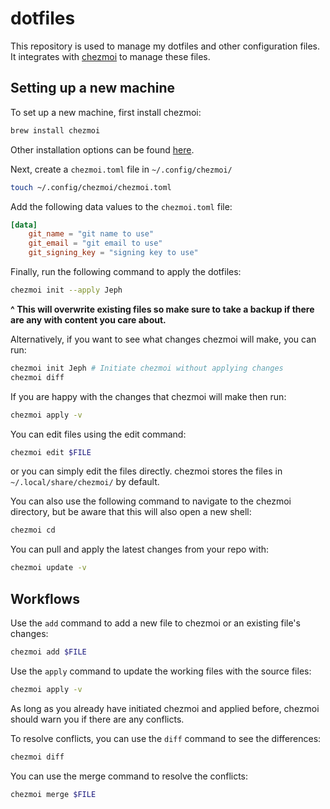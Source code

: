 # dotfiles

This repository is used to manage my dotfiles and other configuration
files. It integrates with [chezmoi](https://www.chezmoi.io/) to
manage these files.

## Setting up a new machine

To set up a new machine, first install chezmoi:

```sh
brew install chezmoi
```

Other installation options can be found
[here](https://www.chezmoi.io/install/).

Next, create a `chezmoi.toml` file in `~/.config/chezmoi/`

```sh
touch ~/.config/chezmoi/chezmoi.toml
```

Add the following data values to the `chezmoi.toml` file:

```toml
[data]
    git_name = "git name to use"
    git_email = "git email to use"
    git_signing_key = "signing key to use"
```

Finally, run the following command to apply the dotfiles:

```sh
chezmoi init --apply Jeph
```

**^ This will overwrite existing files so make sure to take a backup
if there are any with content you care about.**

Alternatively, if you want to see what changes chezmoi will make,
you can run:

```sh
chezmoi init Jeph # Initiate chezmoi without applying changes
chezmoi diff
```

If you are happy with the changes that chezmoi will make then run:

```sh
chezmoi apply -v
```

You can edit files using the edit command:

```sh
chezmoi edit $FILE
```

or you can simply edit the files directly. chezmoi stores the files
in `~/.local/share/chezmoi/` by default.

You can also use the following command to navigate to the chezmoi 
directory, but be aware that this will also open a new shell:

```sh
chezmoi cd
```

You can pull and apply the latest changes from your repo with:
```sh
chezmoi update -v
```

## Workflows

Use the `add` command to add a new file to chezmoi or an existing file's 
changes:

```sh
chezmoi add $FILE
```

Use the `apply` command to update the working files with the source
files:

```sh
chezmoi apply -v
```

As long as you already have initiated chezmoi and applied before,
chezmoi should warn you if there are any conflicts.

To resolve conflicts, you can use the `diff` command to see the
differences:

```sh
chezmoi diff
```

You can use the merge command to resolve the conflicts:

```sh
chezmoi merge $FILE
```

